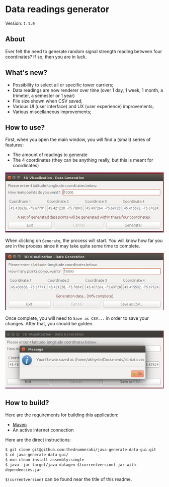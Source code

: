 # Data readings generator

Version: `1.1.0`

## About

Ever felt the need to generate random signal strength reading between four coordinates? If so, then you are in luck.

## What's new?

- Possibility to select all or specific tower carriers;
- Data readings are now renderer over time (over 1 day, 1 week, 1 month, a trimeter, a semester or 1 year)
- File size shown when CSV saved;
- Various UI (user interface) and UX (user experience) improvements;
- Various miscellaneous improvements;

## How to use?

First, when you open the main window, you will find a (small) series of features:

- The amount of readings to generate
- The 4 coordinates (they can be anything really, but this is meant for coordinates)

![Picture 1](https://raw.githubusercontent.com/thedrummeraki/java-generate-data-gui/master/img/datagen-pic1.png)

When clicking on `Generate`, the process will start. You will know how far you are in the process since it may take quite some time to complete.

![Picture 2](https://raw.githubusercontent.com/thedrummeraki/java-generate-data-gui/master/img/datagen-pic2.png)

Once complete, you will need to `Save as CSV...` in order to save your changes. After that, you should be golden.

![Picture 3](https://raw.githubusercontent.com/thedrummeraki/java-generate-data-gui/master/img/datagen-pic3.png)

## How to build?

Here are the requirements for building this application:
- [Maven](https://maven.apache.org/)
- An active internet connection

Here are the direct instructions:

```
$ git clone git@github.com:thedrummeraki/java-generate-data-gui.git
$ cd java-generate-data-gui/
$ mvn clean install assembly:single
$ java -jar target/java-datagen-$(currentversion)-jar-with-dependencies.jar
```

`$(currentversion)` can be found near the title of this readme.
